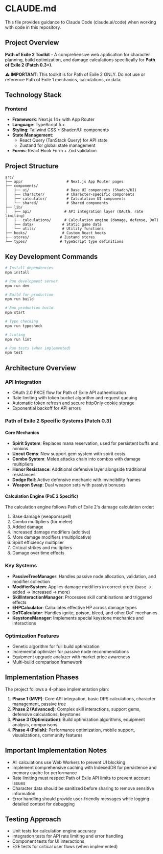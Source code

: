 # CLAUDE.md

This file provides guidance to Claude Code (claude.ai/code) when working with code in this repository.

## Project Overview

**Path of Exile 2 Toolkit** - A comprehensive web application for character planning, build optimization, and damage calculations specifically for **Path of Exile 2 (Patch 0.3+)**.

⚠️ **IMPORTANT**: This toolkit is for Path of Exile 2 ONLY. Do not use or reference Path of Exile 1 mechanics, calculations, or data.

## Technology Stack

### Frontend
- **Framework**: Next.js 14+ with App Router
- **Language**: TypeScript 5.x
- **Styling**: Tailwind CSS + Shadcn/UI components
- **State Management**:
  - React Query (TanStack Query) for API state
  - Zustand for global state management
- **Forms**: React Hook Form + Zod validation

## Project Structure

```
src/
├── app/                    # Next.js App Router pages
├── components/
│   ├── ui/                 # Base UI components (Shadcn/UI)
│   ├── character/          # Character-specific components
│   ├── calculator/         # Calculation UI components
│   └── shared/             # Shared components
├── lib/
│   ├── api/               # API integration layer (OAuth, rate limiting)
│   ├── calculations/      # Calculation engine (damage, defense, DoT)
│   ├── data/             # Static game data
│   └── utils/            # Utility functions
├── hooks/                # Custom React hooks
├── stores/              # Zustand stores
└── types/               # TypeScript type definitions
```

## Key Development Commands

```bash
# Install dependencies
npm install

# Run development server
npm run dev

# Build for production
npm run build

# Run production build
npm start

# Type checking
npm run typecheck

# Linting
npm run lint

# Run tests (when implemented)
npm test
```

## Architecture Overview

### API Integration
- OAuth 2.0 PKCE flow for Path of Exile API authentication
- Rate limiting with token bucket algorithm and request queuing
- Automatic token refresh and secure httpOnly cookie storage
- Exponential backoff for API errors

### Path of Exile 2 Specific Systems (Patch 0.3)

#### Core Mechanics
- **Spirit System**: Replaces mana reservation, used for persistent buffs and minions
- **Uncut Gems**: New support gem system with spirit costs
- **Combo System**: Melee attacks chain into combos with damage multipliers
- **Honor Resistance**: Additional defensive layer alongside traditional resistances
- **Dodge Roll**: Active defensive mechanic with invincibility frames
- **Weapon Swap**: Dual weapon sets with passive bonuses

#### Calculation Engine (PoE 2 Specific)
The calculation engine follows Path of Exile 2's damage calculation order:
1. Base damage (weapon/spell)
2. Combo multipliers (for melee)
3. Added damage
4. Increased damage modifiers (additive)
5. More damage modifiers (multiplicative)
6. Spirit efficiency multiplier
7. Critical strikes and multipliers
8. Damage over time effects

### Key Systems
- **PassiveTreeManager**: Handles passive node allocation, validation, and modifier collection
- **ModifierSystem**: Applies damage modifiers in correct order (base → added → increased → more)
- **SkillInteractionManager**: Processes skill combinations and triggered effects
- **EHPCalculator**: Calculates effective HP across damage types
- **DoTCalculator**: Handles ignite, poison, bleed, and other DoT mechanics
- **KeystoneManager**: Implements special keystone mechanics and interactions

### Optimization Features
- Genetic algorithm for full build optimization
- Incremental optimizer for passive node recommendations
- Equipment upgrade analyzer with market price awareness
- Multi-build comparison framework

## Implementation Phases

The project follows a 4-phase implementation plan:

1. **Phase 1 (MVP)**: Core API integration, basic DPS calculations, character management, passive tree
2. **Phase 2 (Advanced)**: Complex skill interactions, support gems, defensive calculations, keystones
3. **Phase 3 (Optimization)**: Build optimization algorithms, equipment analysis, comparisons
4. **Phase 4 (Polish)**: Performance optimization, mobile support, visualizations, community features

## Important Implementation Notes

- All calculations use Web Workers to prevent UI blocking
- Implement comprehensive caching with IndexedDB for persistence and memory cache for performance
- Rate limiting must respect Path of Exile API limits to prevent account issues
- Character data should be sanitized before sharing to remove sensitive information
- Error handling should provide user-friendly messages while logging detailed context for debugging

## Testing Approach

- Unit tests for calculation engine accuracy
- Integration tests for API rate limiting and error handling
- Component tests for UI interactions
- E2E tests for critical user flows (when implemented)